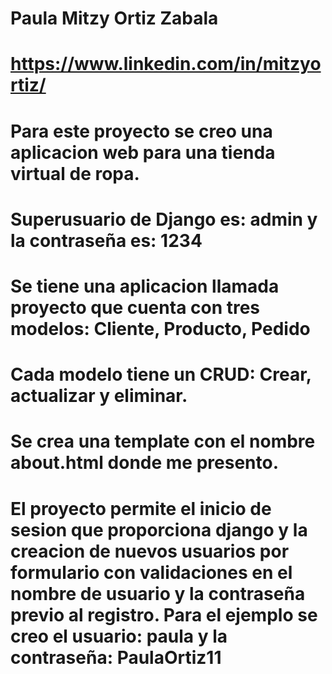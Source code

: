 # Paula Mitzy Ortiz Zabala
# https://www.linkedin.com/in/mitzyortiz/
# Para este proyecto se creo una aplicacion web para una tienda virtual de ropa.
# Superusuario de Django es: admin y la contraseña es: 1234
# Se tiene una aplicacion llamada proyecto que cuenta con tres modelos: Cliente, Producto, Pedido
# Cada modelo tiene un CRUD: Crear, actualizar y eliminar.
# Se crea una template con el nombre about.html donde me presento.
# El proyecto permite el inicio de sesion que proporciona django y la creacion de nuevos usuarios por formulario con validaciones en el nombre de usuario y la contraseña previo al registro. Para el ejemplo se creo el usuario: paula y la contraseña: PaulaOrtiz11
# 
#
#
#
#
#